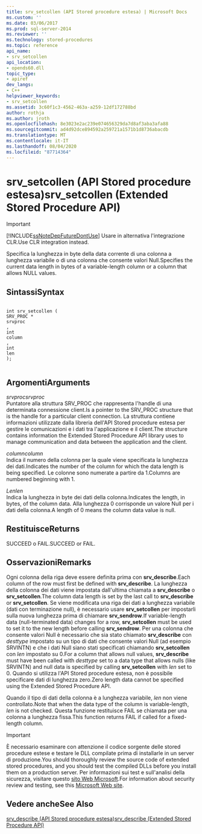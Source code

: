 ```yaml
---
title: srv_setcollen (API Stored procedure estesa) | Microsoft Docs
ms.custom: ''
ms.date: 03/06/2017
ms.prod: sql-server-2014
ms.reviewer: ''
ms.technology: stored-procedures
ms.topic: reference
api_name:
- srv_setcollen
api_location:
- opends60.dll
topic_type:
- apiref
dev_langs:
- C++
helpviewer_keywords:
- srv_setcollen
ms.assetid: 3c60f1c3-4562-463a-a259-12df172788bd
author: rothja
ms.author: jroth
ms.openlocfilehash: 8e3023e2ac239e074656329da7d8af3aba3afa88
ms.sourcegitcommit: ad4d92dce894592a259721a1571b1d8736abacdb
ms.translationtype: MT
ms.contentlocale: it-IT
ms.lasthandoff: 08/04/2020
ms.locfileid: "87714364"
---
```

# <a name="srv_setcollen-extended-stored-procedure-api"></a><span data-ttu-id="07ae2-102">srv_setcollen (API Stored procedure estesa)</span><span class="sxs-lookup"><span data-stu-id="07ae2-102">srv_setcollen (Extended Stored Procedure API)</span></span>
    
> [!IMPORTANT]  
>  [!INCLUDE[ssNoteDepFutureDontUse](../../includes/ssnotedepfuturedontuse-md.md)] <span data-ttu-id="07ae2-103">Usare in alternativa l'integrazione CLR.</span><span class="sxs-lookup"><span data-stu-id="07ae2-103">Use CLR integration instead.</span></span>  
  
 <span data-ttu-id="07ae2-104">Specifica la lunghezza in byte della data corrente di una colonna a lunghezza variabile o di una colonna che consente valori Null.</span><span class="sxs-lookup"><span data-stu-id="07ae2-104">Specifies the current data length in bytes of a variable-length column or a column that allows NULL values.</span></span>  
  
## <a name="syntax"></a><span data-ttu-id="07ae2-105">Sintassi</span><span class="sxs-lookup"><span data-stu-id="07ae2-105">Syntax</span></span>  
  
```  
  
int srv_setcollen (  
SRV_PROC *  
srvproc  
,  
int   
column  
,  
int  
len   
);  
  
```  
  
## <a name="arguments"></a><span data-ttu-id="07ae2-106">Argomenti</span><span class="sxs-lookup"><span data-stu-id="07ae2-106">Arguments</span></span>  
 <span data-ttu-id="07ae2-107">*srvproc*</span><span class="sxs-lookup"><span data-stu-id="07ae2-107">*srvproc*</span></span>  
 <span data-ttu-id="07ae2-108">Puntatore alla struttura SRV_PROC che rappresenta l'handle di una determinata connessione client.</span><span class="sxs-lookup"><span data-stu-id="07ae2-108">Is a pointer to the SRV_PROC structure that is the handle for a particular client connection.</span></span> <span data-ttu-id="07ae2-109">La struttura contiene informazioni utilizzate dalla libreria dell'API Stored procedure estesa per gestire le comunicazioni e i dati tra l'applicazione e il client.</span><span class="sxs-lookup"><span data-stu-id="07ae2-109">The structure contains information the Extended Stored Procedure API library uses to manage communication and data between the application and the client.</span></span>  
  
 <span data-ttu-id="07ae2-110">*column*</span><span class="sxs-lookup"><span data-stu-id="07ae2-110">*column*</span></span>  
 <span data-ttu-id="07ae2-111">Indica il numero della colonna per la quale viene specificata la lunghezza dei dati.</span><span class="sxs-lookup"><span data-stu-id="07ae2-111">Indicates the number of the column for which the data length is being specified.</span></span> <span data-ttu-id="07ae2-112">Le colonne sono numerate a partire da 1.</span><span class="sxs-lookup"><span data-stu-id="07ae2-112">Columns are numbered beginning with 1.</span></span>  
  
 <span data-ttu-id="07ae2-113">*Len*</span><span class="sxs-lookup"><span data-stu-id="07ae2-113">*len*</span></span>  
 <span data-ttu-id="07ae2-114">Indica la lunghezza in byte dei dati della colonna.</span><span class="sxs-lookup"><span data-stu-id="07ae2-114">Indicates the length, in bytes, of the column data.</span></span> <span data-ttu-id="07ae2-115">Alla lunghezza 0 corrisponde un valore Null per i dati della colonna.</span><span class="sxs-lookup"><span data-stu-id="07ae2-115">A length of 0 means the column data value is null.</span></span>  
  
## <a name="returns"></a><span data-ttu-id="07ae2-116">Restituisce</span><span class="sxs-lookup"><span data-stu-id="07ae2-116">Returns</span></span>  
 <span data-ttu-id="07ae2-117">SUCCEED o FAIL.</span><span class="sxs-lookup"><span data-stu-id="07ae2-117">SUCCEED or FAIL.</span></span>  
  
## <a name="remarks"></a><span data-ttu-id="07ae2-118">Osservazioni</span><span class="sxs-lookup"><span data-stu-id="07ae2-118">Remarks</span></span>  
 <span data-ttu-id="07ae2-119">Ogni colonna della riga deve essere definita prima con **srv_describe**.</span><span class="sxs-lookup"><span data-stu-id="07ae2-119">Each column of the row must first be defined with **srv_describe**.</span></span> <span data-ttu-id="07ae2-120">La lunghezza della colonna dei dati viene impostata dall'ultima chiamata a **srv_describe** o **srv_setcollen**.</span><span class="sxs-lookup"><span data-stu-id="07ae2-120">The column data length is set by the last call to **srv_describe** or **srv_setcollen**.</span></span> <span data-ttu-id="07ae2-121">Se viene modificata una riga dei dati a lunghezza variabile (dati con terminazione null), è necessario usare **srv_setcollen** per impostarli sulla nuova lunghezza prima di chiamare **srv_sendrow**.</span><span class="sxs-lookup"><span data-stu-id="07ae2-121">If variable-length data (null-terminated data) changes for a row, **srv_setcollen** must be used to set it to the new length before calling **srv_sendrow**.</span></span> <span data-ttu-id="07ae2-122">Per una colonna che consente valori Null è necessario che sia stato chiamato **srv_describe** con *desttype* impostato su un tipo di dati che consente valori Null (ad esempio SRVINTN) e che i dati Null siano stati specificati chiamando **srv_setcollen** con *len* impostato su 0.</span><span class="sxs-lookup"><span data-stu-id="07ae2-122">For a column that allows null values, **srv_describe** must have been called with *desttype* set to a data type that allows nulls (like SRVINTN) and null data is specified by calling **srv_setcollen** with *len* set to 0.</span></span> <span data-ttu-id="07ae2-123">Quando si utilizza l'API Stored procedure estesa, non è possibile specificare dati di lunghezza zero.</span><span class="sxs-lookup"><span data-stu-id="07ae2-123">Zero length data cannot be specified using the Extended Stored Procedure API.</span></span>  
  
 <span data-ttu-id="07ae2-124">Quando il tipo di dati della colonna è a lunghezza variabile, *len* non viene controllato.</span><span class="sxs-lookup"><span data-stu-id="07ae2-124">Note that when the data type of the column is variable-length, *len* is not checked.</span></span> <span data-ttu-id="07ae2-125">Questa funzione restituisce FAIL se chiamata per una colonna a lunghezza fissa.</span><span class="sxs-lookup"><span data-stu-id="07ae2-125">This function returns FAIL if called for a fixed-length column.</span></span>  
  
> [!IMPORTANT]  
>  <span data-ttu-id="07ae2-126">È necessario esaminare con attenzione il codice sorgente delle stored procedure estese e testare le DLL compilate prima di installarle in un server di produzione.</span><span class="sxs-lookup"><span data-stu-id="07ae2-126">You should thoroughly review the source code of extended stored procedures, and you should test the compiled DLLs before you install them on a production server.</span></span> <span data-ttu-id="07ae2-127">Per informazioni sui test e sull'analisi della sicurezza, visitare questo [sito Web Microsoft](https://go.microsoft.com/fwlink/?LinkID=54761&amp;clcid=0x409https://msdn.microsoft.com/security/).</span><span class="sxs-lookup"><span data-stu-id="07ae2-127">For information about security review and testing, see this [Microsoft Web site](https://go.microsoft.com/fwlink/?LinkID=54761&amp;clcid=0x409https://msdn.microsoft.com/security/).</span></span>  
  
## <a name="see-also"></a><span data-ttu-id="07ae2-128">Vedere anche</span><span class="sxs-lookup"><span data-stu-id="07ae2-128">See Also</span></span>  
 [<span data-ttu-id="07ae2-129">srv_describe &#40;API Stored procedure estesa&#41;</span><span class="sxs-lookup"><span data-stu-id="07ae2-129">srv_describe &#40;Extended Stored Procedure API&#41;</span></span>](srv-describe-extended-stored-procedure-api.md)  
  
  
